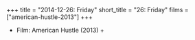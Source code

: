 +++
title = "2014-12-26: Friday"
short_title = "26: Friday"
films = ["american-hustle-2013"]
+++


* Film: American Hustle (2013) +
